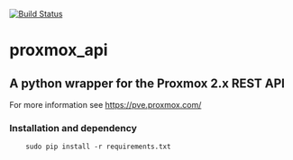 [![Build Status](https://travis-ci.org/n1nj4z33/proxmox_api.png)](https://travis-ci.org/n1nj4z33/proxmox_api)
# proxmox_api

## A python wrapper for the Proxmox 2.x REST API

For more information see https://pve.proxmox.com/

### Installation and dependency
		sudo pip install -r requirements.txt
